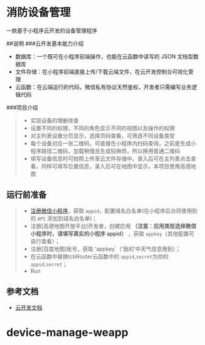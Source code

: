 # 消防设备管理

一款基于小程序云开发的设备管理程序

##说明
###云开发基本能力介绍
- 数据库：一个既可在小程序前端操作，也能在云函数中读写的 JSON 文档型数据库
- 文件存储：在小程序前端直接上传/下载云端文件，在云开发控制台可视化管理
- 云函数：在云端运行的代码，微信私有协议天然鉴权，开发者只需编写业务逻辑代码

###项目介绍
> - 实现设备的增删改查
> - 设置不同的权限，不同的角色显示不同的视图以及操作的权限
> - 对主列表设置分页显示，选择页码查看，可筛选不同设备类型
> - 每个设备对应一张二维码，可直接在小程序内扫码查询，之前是生成小程序路径二维码，加载稍慢且生成较麻烦，所以换用普通二维码
> - 填写设备信息时可拍照上传至云文件存储中，录入后可在主列表点击查看，同样可填写位置信息，录入后可在地图中显示，本项目使用高德地图

## 运行前准备
> * [注册微信小程序](https://mp.weixin.qq.com/wxopen/waregister?action=step1)，获取 `appid`，配置域名白名单(在小程序后台将使用到的 `API` 添加到域名白名单)；
> * 注册[高德地图开放平台]开发者，创建应用 **（注意：应用类型选择微信小程序时，请填写真实的小程序 appid）** ，获取 `appkey`（其他配置可自行查看）；
> * 注册[百度地图]账号，获取 'appkey`（‘我的’中天气信息用到）；
> * 在云函数中替换tcbRouter云函数中的 `appid`,`secret`为你的 `appid`,`secret`；
> * Run

## 参考文档

- [云开发文档](https://developers.weixin.qq.com/miniprogram/dev/wxcloud/basis/getting-started.html)

# device-manage-weapp
